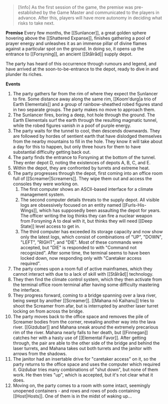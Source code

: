 
> [!info]
> As the first session of the game, the premise was pre-established by the Game Master and communicated to the players in advance. After this, players will have more autonomy in deciding what risks to take next. 

**Premise**
Every few months, the [[Sunlancer]], a great golden sphere hovering above the [[Shattered Expanse]], finishes gathering a pool of prayer energy and unleashes it as an immense pillar of divine flames against a particular spot on the ground. In doing so, it opens up the entrance to [[Forsyning]], an ancient [[Stålråd]] supply depot.

The party has heard of this occurrence through rumours and legend, and have arrived at the soon-to-be-entrance to the depot, ready to dive in and plunder its riches.

**Events**
1. The party gathers far from the rim of where they expect the Sunlancer to fire. Some distance away along the same rim, [[Koom'durg|a trio of Earth Elementals]] and a group of rainbow-sheathed robed figures stand in two separate groups. The party makes no move to approach them.
2. The Sunlancer fires, boring a deep, hot hole through the ground. The Earth Elementals surf the earth through the resulting magmatic tunnel, while the robed figures vanish in a poof of purple energy.
3. The party waits for the tunnel to cool, then descends downwards. They are followed by hordes of sentient earth that have dislodged themselves from the nearby mountains to fill in the hole. They know it will take about a day for this to happen, but only three hours for them to have substantial difficulty getting back out.
4. The party finds the entrance to Forsyning at the bottom of the tunnel. They enter depot D, noting the existences of depots A, B, C, and E.
5. Within the depot, they are confronted by turrets and extreme heat.
6. The party progresses through the depot, first coming into an office room full of [[Screamer|Screamers]]. They wipe them out and access the consoles they were working on.
	1. The first computer shows an ASCII-based interface for a climate management system.
	2. The second computer details threats to the supply depot. All visible logs are obsessively focused on an entity named [[Furls-His-Wings]], which has supposedly been assaulting the depot for years. The officer writing the log thinks they can fire a nuclear weapon from Forsyning A to deal with it, but thinks they will need [[Deep State]] level access to get in.
	3. The third computer has exceeded its storage capacity and now show only the latest logs, which consist of combinations of "UP", "DOWN", "LEFT", "RIGHT", and "DIE". Most of these commands were accepted, but "DIE" is responded to with "Command not recognized". After some time, the terminal seems to have been locked down, now responding only with "Caretaker access required".
7. The party comes upon a room full of active mainframes, which they cannot interact with due to a lack of skill with [[Stålråd]] technology.
8. They then find the climate control system, which they then activate from the terminal office room terminal after having some difficulty mastering the interface.
9. They progress forward, coming to a bridge spanning over a lava river, being swept by another [[Screamer]]. [[Mahana nō Kaihanu]] tries to shoot the Screamer from afar, but is interrupted by another laser turret locking on from across the bridge.
10. The party moves back to the office space and removes the pile of Screamer bodies from the corner, revealing another way into the lava river. [[Gizdubar]] and Mahana sneak around the extremely precarious rim of the river. Mahana nearly falls to her death, but [[Finnegan]] catches her with a hasty use of [[Elemental Favor]]. After getting through, the pair are able to the other side of the bridge and behind the laser turrets, and Mahana takes out both turrets and the janitor with arrows from the shadows.
11. The janitor had an insertable drive for "caretaker access" on it, so the party returns to the office space and uses the computer which required it. Gizdubar tries many combinations of "shut down", but none of them work. He then tries "up", which is accepted, but it's not clear what it does.
12. Moving on, the party comes to a room with some intact, seemingly unopened containers - and rows and rows of pods containing [[Host|Hosts]]. One of them is in the midst of waking up...